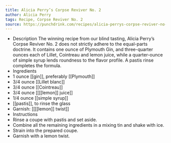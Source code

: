 ```yaml
---
title: Alicia Perry’s Corpse Reviver No. 2
author: Alicia Perry
tags: Recipe, Corpse Reviver No. 2
source: https://punchdrink.com/recipes/alicia-perrys-corpse-reviver-no-2/
---
```

- Description
The winning recipe from our blind tasting, Alicia Perry’s Corpse Reviver No. 2 does not strictly adhere to the equal-parts doctrine. It contains one ounce of Plymouth Gin, and three-quarter ounces each of Lillet, Cointreau and lemon juice, while a quarter-ounce of simple syrup lends roundness to the flavor profile. A pastis rinse completes the formula.
- Ingredients
- 1 ounce [[gin]], preferably [[Plymouth]]
- 3/4 ounce [[Lillet blanc]] 
- 3/4 ounce [[Cointreau]] 
- 3/4 ounce [[[[lemon]] juice]] 
- 1/4 ounce [[simple syrup]] 
- [[pastis]], to rinse the glass
- Garnish: [[[[lemon]] twist]]
- Instructions
- Rinse a coupe with pastis and set aside.
- Combine all the remaining ingredients in a mixing tin and shake with ice.
- Strain into the prepared coupe.
- Garnish with a lemon twist.

